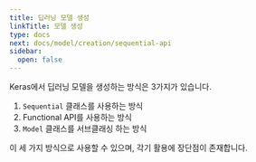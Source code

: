 ```yaml
---
title: 딥러닝 모델 생성
linkTitle: 모델 생성
type: docs
next: docs/model/creation/sequential-api
sidebar:
  open: false
---
```


Keras에서 딥러닝 모델을 생성하는 방식은 3가지가 있습니다.

1. `Sequential` 클래스를 사용하는 방식
2. Functional API를 사용하는 방식
3. `Model` 클래스를 서브클래싱 하는 방식

이 세 가지 방식으로 사용할 수 있으며, 각기 활용에 장단점이 존재합니다.

